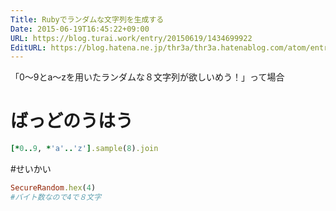 ```yaml
---
Title: Rubyでランダムな文字列を生成する
Date: 2015-06-19T16:45:22+09:00
URL: https://blog.turai.work/entry/20150619/1434699922
EditURL: https://blog.hatena.ne.jp/thr3a/thr3a.hatenablog.com/atom/entry/8454420450098148430
---
```


「0～9とa～zを用いたランダムな８文字列が欲しいめう！」って場合


# ばっどのうはう
```ruby
[*0..9, *'a'..'z'].sample(8).join
```

#せいかい
```ruby
SecureRandom.hex(4)
#バイト数なので4で８文字
```
